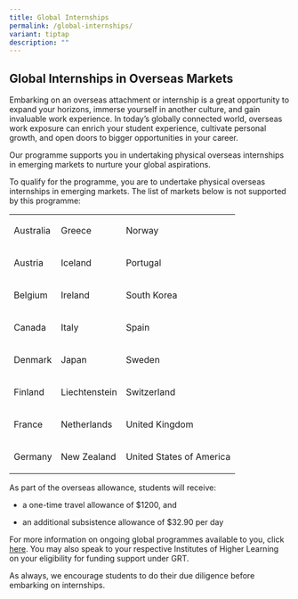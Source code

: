 ```yaml
---
title: Global Internships
permalink: /global-internships/
variant: tiptap
description: ""
---
```

<h2>Global Internships in Overseas Markets</h2>
<p></p>
<p>Embarking on an overseas attachment or internship is a great opportunity
to expand your horizons, immerse yourself in another culture, and gain
invaluable work experience. In today’s globally connected world, overseas
work exposure can enrich your student experience, cultivate personal growth,
and open doors to bigger opportunities in your career.</p>
<p>Our programme supports you in undertaking physical overseas internships
in emerging markets to nurture your global aspirations.</p>
<p>To qualify for the programme, you are to undertake physical overseas internships
in emerging markets. The list of markets below is not supported by this
programme:</p>
<table style="minWidth: 75px">
<colgroup>
<col>
<col>
<col>
</colgroup>
<tbody>
<tr>
<td rowspan="1" colspan="1">
<p>Australia</p>
</td>
<td rowspan="1" colspan="1">
<p>Greece</p>
</td>
<td rowspan="1" colspan="1">
<p>Norway</p>
</td>
</tr>
<tr>
<td rowspan="1" colspan="1">
<p>Austria</p>
</td>
<td rowspan="1" colspan="1">
<p>Iceland</p>
</td>
<td rowspan="1" colspan="1">
<p>Portugal</p>
</td>
</tr>
<tr>
<td rowspan="1" colspan="1">
<p>Belgium</p>
</td>
<td rowspan="1" colspan="1">
<p>Ireland</p>
</td>
<td rowspan="1" colspan="1">
<p>South Korea</p>
</td>
</tr>
<tr>
<td rowspan="1" colspan="1">
<p>Canada</p>
</td>
<td rowspan="1" colspan="1">
<p>Italy</p>
</td>
<td rowspan="1" colspan="1">
<p>Spain</p>
</td>
</tr>
<tr>
<td rowspan="1" colspan="1">
<p>Denmark</p>
</td>
<td rowspan="1" colspan="1">
<p>Japan</p>
</td>
<td rowspan="1" colspan="1">
<p>Sweden</p>
</td>
</tr>
<tr>
<td rowspan="1" colspan="1">
<p>Finland</p>
</td>
<td rowspan="1" colspan="1">
<p>Liechtenstein</p>
</td>
<td rowspan="1" colspan="1">
<p>Switzerland</p>
</td>
</tr>
<tr>
<td rowspan="1" colspan="1">
<p>France</p>
</td>
<td rowspan="1" colspan="1">
<p>Netherlands</p>
</td>
<td rowspan="1" colspan="1">
<p>United Kingdom</p>
</td>
</tr>
<tr>
<td rowspan="1" colspan="1">
<p>Germany</p>
</td>
<td rowspan="1" colspan="1">
<p>New Zealand</p>
</td>
<td rowspan="1" colspan="1">
<p>United States of America</p>
</td>
</tr>
</tbody>
</table>
<p></p>
<p>As part of the overseas allowance, students will receive:</p>
<ul data-tight="true" class="tight">
<li>
<p>a one-time travel allowance of $1200, and</p>
</li>
<li>
<p>an additional subsistence allowance of $32.90 per day</p>
</li>
</ul>
<p></p>
<p>For more information on ongoing global programmes available to you, click
<a href="https://staging.d8cu29s1ycaje.amplifyapp.com/ongoing-global-programmes/" rel="noopener noreferrer nofollow" target="_blank">here</a>. You may also speak to your respective Institutes of Higher Learning
on your eligibility for funding support under GRT.</p>
<p>As always, we encourage students to do their due diligence before embarking
on internships.</p>